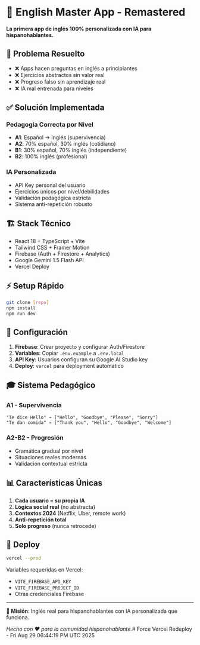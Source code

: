 # 🚀 English Master App - Remastered

**La primera app de inglés 100% personalizada con IA para hispanohablantes.**

## 🎯 Problema Resuelto

- ❌ Apps hacen preguntas en inglés a principiantes
- ❌ Ejercicios abstractos sin valor real
- ❌ Progreso falso sin aprendizaje real
- ❌ IA mal entrenada para niveles

## ✅ Solución Implementada

### Pedagogía Correcta por Nivel
- **A1**: Español → Inglés (supervivencia)
- **A2**: 70% español, 30% inglés (cotidiano)  
- **B1**: 30% español, 70% inglés (independiente)
- **B2**: 100% inglés (profesional)

### IA Personalizada
- API Key personal del usuario
- Ejercicios únicos por nivel/debilidades
- Validación pedagógica estricta
- Sistema anti-repetición robusto

## 🏗️ Stack Técnico

- React 18 + TypeScript + Vite
- Tailwind CSS + Framer Motion
- Firebase (Auth + Firestore + Analytics)
- Google Gemini 1.5 Flash API
- Vercel Deploy

## ⚡ Setup Rápido

```bash
git clone [repo]
npm install
npm run dev
```

## 🔑 Configuración

1. **Firebase**: Crear proyecto y configurar Auth/Firestore
2. **Variables**: Copiar `.env.example` a `.env.local`
3. **API Key**: Usuarios configuran su Google AI Studio key
4. **Deploy**: `vercel` para deployment automático

## 🎓 Sistema Pedagógico

### A1 - Supervivencia
```
"Te dice Hello" → ["Hello", "Goodbye", "Please", "Sorry"]
"Te dan comida" → ["Thank you", "Hello", "Goodbye", "Welcome"]
```

### A2-B2 - Progresión
- Gramática gradual por nivel
- Situaciones reales modernas
- Validación contextual estricta

## 📊 Características Únicas

1. **Cada usuario = su propia IA**
2. **Lógica social real** (no abstracta)
3. **Contextos 2024** (Netflix, Uber, remote work)
4. **Anti-repetición total**
5. **Solo progreso** (nunca retrocede)

## 🚀 Deploy

```bash
vercel --prod
```

Variables requeridas en Vercel:
- `VITE_FIREBASE_API_KEY`
- `VITE_FIREBASE_PROJECT_ID`
- Otras credenciales Firebase

---

**🎯 Misión**: Inglés real para hispanohablantes con IA personalizada que funciona.

*Hecho con ❤️ para la comunidad hispanohablante.*# Force Vercel Redeploy - Fri Aug 29 06:44:19 PM UTC 2025
